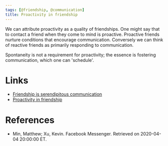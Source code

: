 ```yaml
---
tags: [@friendship, @communication]
title: Proactivity in friendship
---
```


We can attribute proactivity as a quality of friendships. One might say that to contact a friend when they come to mind is proactive. Proactive friends nurture conditions that encourage communication.
Conversely we can think of reactive friends as primarily responding to communication.

Spontaneity is not a requirement for proactivity; the essence is fostering communication, which one can 'schedule'.

# Links
- [Friendship is serendipitous communication](20200406152716.md)
- [Proactivity in friendship](20200406150608.md)

# References
- Min, Matthew; Xu, Kevin. Facebook Messenger. Retrieved on 2020-04-04 20:00:00 ET.
